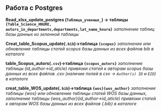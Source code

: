 ## Работа с Postgres
__Read_xlsx_update_postgres (`Таблица_ученных_`) -> таблицы `{Table_Sсience_HNURE, autors_in_departments,departments,lat_name_hnure}`__
*заполнение таблиц базы данных из зеленной таблицы*

__Сreat_table_Scopus_update(`.bib`)->таблица `{scopus}`__ 
*заполнение или обновление таблицы статей scopus базы данных из всех файлов bib в каталоге*

__table_Scopus_autors(`.csv`)->таблица `{scopus_autors}`__
*заполнение таблицы (id_author->id_aticle)   привязки статей к авторам scopus базы данных из всех файлов .csv (наличие полей в csv -> `Author(s) ID` и `EID`) в каталоге*

__creat_table_WOS_update(`.bib`)->таблица `{wos}{wos_author}`__
*заполнение таблицы {wos} или обновление таблицы статей WOS базы данных, заполнение таблицы {wos_author}(id_author->id_aticle)  привязки статей к авторам WOS базы данных из всех файлов {.bib} в каталоге*